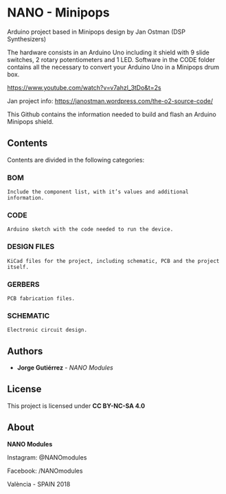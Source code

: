 # NANO - Minipops

Arduino project based in Minipops design by Jan Ostman (DSP Synthesizers) 

The hardware consists in an Arduino Uno including it shield with 9 slide switches, 2 rotary potentiometers and 1 LED. 
Software in the CODE folder contains all the necessary to convert your Arduino Uno in a Minipops drum box.

https://www.youtube.com/watch?v=v7ahzl_3tDo&t=2s
	
Jan project info: https://janostman.wordpress.com/the-o2-source-code/

This Github contains the information needed to build and flash an Arduino Minipops shield.

## Contents

Contents are divided in the following categories:

### BOM

```
Include the component list, with it’s values and additional information.
```

### CODE

```
Arduino sketch with the code needed to run the device.
```

### DESIGN FILES

```
KiCad files for the project, including schematic, PCB and the project itself.
```

### GERBERS

```
PCB fabrication files.
```

### SCHEMATIC

```
Electronic circuit design.
```

## Authors

* **Jorge Gutiérrez** - *NANO Modules* 

## License

This project is licensed under **CC BY-NC-SA 4.0** 

## About

**NANO Modules**

Instagram: @NANOmodules							

Facebook:  /NANOmodules

València - SPAIN 2018 

